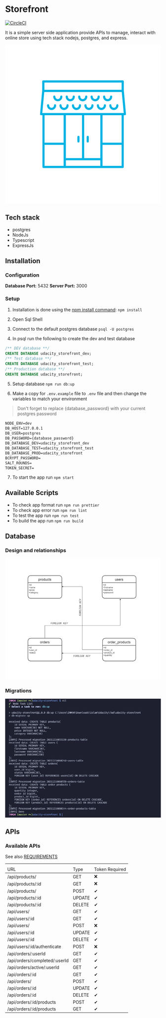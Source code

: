 # Storefront

[![CircleCI](https://circleci.com/gh/IMM9O/udacity-storefront/tree/master.svg?style=svg)](http://storefront123.s3-website-us-east-1.amazonaws.com)

It is a simple server side application provide APIs to manage, interact with online store using tech stack nodejs, postgres, and express.

<p align="center">
    <img width="512" height="512" src="./docs/storefront-logo.png">
</p>

## Tech stack

- postgres
- NodeJs
- Typescript
- ExpressJs

## Installation

### Configuration

**Database Port:** 5432
**Server Port:** 3000

### Setup

1. Installation is done using the [npm install command](https://docs.npmjs.com/downloading-and-installing-packages-locally): `npm install`

2. Open Sql Shell

3. Connect to the default postgres database `psql -U postgres`

4. In psql run the following to create the dev and test database

```sql
/** DEV database **/
CREATE DATABASE udacity_storefront_dev;
/** Test database **/
CREATE DATABASE udacity_storefront_test;
/** Production database **/
CREATE DATABASE udacity_storefront;
```

5. Setup database `npm run db:up`


6. Make a copy for `.env.example` file to `.env` file and then change the variables to match your environment

> Don't forget to replace {database_password} with your current postgres password

```env
NODE_ENV=dev
DB_HOST=127.0.0.1
DB_USER=postgres
DB_PASSWORD={database_password}
DB_DATABASE_DEV=udacity_storefront_dev
DB_DATABASE_TEST=udacity_storefront_test
DB_DATABASE_PROD=udacity_storefront
BCRYPT_PASSWORD=
SALT_ROUNDS=
TOKEN_SECRET=
```

7. To start the app run `npm start`

## Available Scripts

- To check app format run `npm run prettier`
- To check app error run `npm run lint`
- To test the app run `npm run test`
- To build the app run `npm run build`

## Database

### Design and relationships

![Database Diagram](./docs/database.png)

### Migrations

![Database Migrations](./docs/migration-screenshot.png)

## APIs

### Available APIs 

See also [REQUIREMENTS](./REQUIREMENTS.md)

<table>
    <th>
        <tr>
            <td>URL</td>
            <td>Type</td>
            <td>Token Required</td>
        </tr>
    </th>
    <tbody>
        <tr>
            <td>/api/products/</td>
            <td>GET</td>
            <td>❌</td>
        </tr>
        <tr>
            <td>/api/products/:id</td>
            <td>GET</td>
            <td>❌</td>
        </tr>
        <tr>
            <td>/api/products/</td>
            <td>POST</td>
            <td>✔</td>
        </tr>
        <tr>
            <td>/api/products/:id</td>
            <td>UPDATE</td>
            <td>✔</td>
        </tr>
        <tr>
            <td>/api/products/:id</td>
            <td>DELETE</td>
            <td>✔</td>
        </tr>
        <tr>
            <td>/api/users/</td>
            <td>GET</td>
            <td>✔</td>
        </tr>
        <tr>
            <td>/api/users/:id</td>
            <td>GET</td>
            <td>✔</td>
        </tr>
        <tr>
            <td>/api/users/</td>
            <td>POST</td>
            <td>❌</td>
        </tr>
        <tr>
            <td>/api/users/:id</td>
            <td>UPDATE</td>
            <td>✔</td>
        </tr>
        <tr>
            <td>/api/users/:id</td>
            <td>DELETE</td>
            <td>✔</td>
        </tr>
        <tr>
            <td>/api/users/:id/authenticate</td>
            <td>POST</td>
            <td>❌</td>
        </tr>
        <tr>
            <td>/api/orders/:userId</td>
            <td>GET</td>
            <td>✔</td>
        </tr>
        <tr>
            <td>/api/orders/completed/:userId</td>
            <td>GET</td>
            <td>✔</td>
        </tr>
        <tr>
            <td>/api/orders/active/:userId</td>
            <td>GET</td>
            <td>✔</td>
        </tr>
        <tr>
            <td>/api/orders/:id</td>
            <td>GET</td>
            <td>✔</td>
        </tr>
        <tr>
            <td>/api/orders/</td>
            <td>POST</td>
            <td>✔</td>
        </tr>
        <tr>
            <td>/api/orders/:id</td>
            <td>UPDATE</td>
            <td>✔</td>
        </tr>
        <tr>
            <td>/api/orders/:id</td>
            <td>DELETE</td>
            <td>✔</td>
        </tr>
        <tr>
            <td>/api/orders/:id/products</td>
            <td>POST</td>
            <td>✔</td>
        </tr>
        <tr>
            <td>/api/orders/:id/products</td>
            <td>GET</td>
            <td>✔</td>
        </tr>
    <tbody>
</table>
